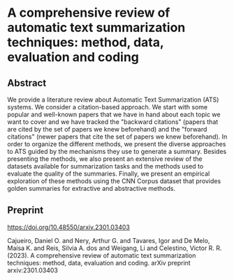 # A comprehensive review of automatic text summarization techniques: method, data, evaluation and coding

## Abstract
We provide a literature review about Automatic Text Summarization (ATS) systems. We consider a citation-based approach. We start with some popular and well-known papers that we have in hand about each topic we want to cover and we have tracked the "backward citations" (papers that are cited by the set of papers we knew beforehand) and the "forward citations" (newer papers that cite the set of papers we knew beforehand). In order to organize the different methods, we present the diverse approaches to ATS guided by the mechanisms they use to generate a summary. Besides presenting the methods, we also present an extensive review of the datasets available for summarization tasks and the methods used to evaluate the quality of the summaries.  Finally, we present an empirical exploration of these methods using the CNN Corpus dataset that provides golden summaries for extractive and abstractive methods.

## Preprint
https://doi.org/10.48550/arxiv.2301.03403

Cajueiro, Daniel O. and Nery, Arthur G. and Tavares, Igor and De Melo, Maísa K. and Reis, Silvia A. dos and Weigang, Li and Celestino, Victor R. R. (2023). A comprehensive review of automatic text summarization techniques: method, data, evaluation and coding. arXiv preprint arxiv:2301.03403
